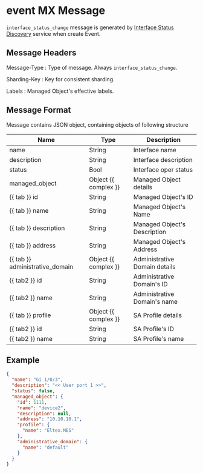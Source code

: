 # event MX Message

`interface_status_change` message is generated by [Interface Status Discovery](../../../admin/reference/discovery/periodic/interfacestatus.md)
service when create Event.

## Message Headers

Message-Type
: Type of message. Always `interface_status_change`.

Sharding-Key
: Key for consistent sharding.

Labels
: Managed Object's effective labels.

## Message Format

Message contains JSON object, containing objects of following structure


| Name       | Type     | Description                                                          |
| ---------- | -------- | -------------------------------------------------------------------- |
| name                            | String               | Interface name                             |
| description                     | String               | Interface description                      |
| status                          | Bool                 | Interface oper status                      |
| managed_object                  | Object {{ complex }} | Managed Object details                     |
| {{ tab }} id                    | String               | Managed Object's ID                        |
| {{ tab }} name                  | String               | Managed Object's Name                      |
| {{ tab }} description           | String               | Managed Object's Description               |
| {{ tab }} address               | String               | Managed Object's Address                   |
| {{ tab }} administrative_domain | Object {{ complex }} | Administrative Domain details              |
| {{ tab2 }} id                   | String               | Administrative Domain's ID                 |
| {{ tab2 }} name                 | String               | Administrative Domain's name               |
| {{ tab }} profile               | Object {{ complex }} | SA Profile details                         |
| {{ tab2 }} id                   | String               | SA Profile's ID                            |
| {{ tab2 }} name                 | String               | SA Profile's name                          |


## Example

```json
{
  "name": "Gi 1/0/3",
  "description": "<< User port 1 >>",
  "status": false,
  "managed_object": {
    "id": 1111,
    "name": "device2",
    "description": null,
    "address": "10.10.10.1",
    "profile": {
      "name": "Eltex.MES"
    },
    "administrative_domain": {
      "name": "default"
    }
  }
}
```
